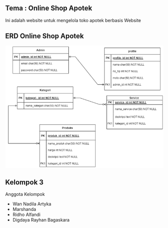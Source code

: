 ## Tema : Online Shop Apotek

Ini adalah website untuk mengelola toko apotek berbasis Website

## ERD Online Shop Apotek

![alt text](<public/assets/images/erd apotik.drawio.png>)

## Kelompok 3

Anggota Kelompok

-   Wan Nadila Artyka
-   Marshanda
-   Ridho Alfandi
-   Digdaya Rayhan Bagaskara
